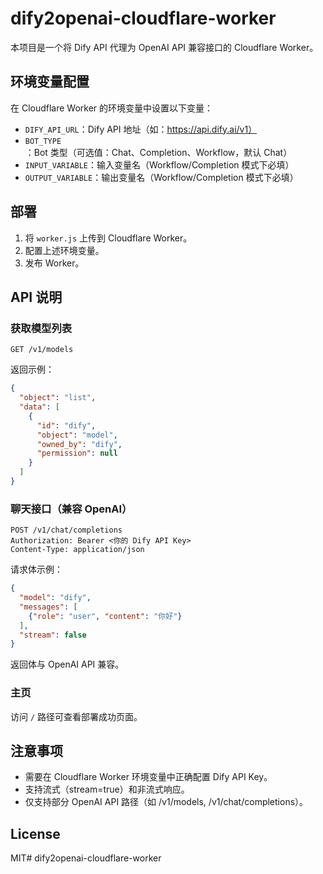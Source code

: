 # dify2openai-cloudflare-worker

本项目是一个将 Dify API 代理为 OpenAI API 兼容接口的 Cloudflare Worker。

## 环境变量配置

在 Cloudflare Worker 的环境变量中设置以下变量：

- `DIFY_API_URL`：Dify API 地址（如：https://api.dify.ai/v1）
- `BOT_TYPE`：Bot 类型（可选值：Chat、Completion、Workflow，默认 Chat）
- `INPUT_VARIABLE`：输入变量名（Workflow/Completion 模式下必填）
- `OUTPUT_VARIABLE`：输出变量名（Workflow/Completion 模式下必填）

## 部署

1. 将 `worker.js` 上传到 Cloudflare Worker。
2. 配置上述环境变量。
3. 发布 Worker。

## API 说明

### 获取模型列表

```
GET /v1/models
```

返回示例：

```json
{
  "object": "list",
  "data": [
    {
      "id": "dify",
      "object": "model",
      "owned_by": "dify",
      "permission": null
    }
  ]
}
```

### 聊天接口（兼容 OpenAI）

```
POST /v1/chat/completions
Authorization: Bearer <你的 Dify API Key>
Content-Type: application/json
```

请求体示例：

```json
{
  "model": "dify",
  "messages": [
    {"role": "user", "content": "你好"}
  ],
  "stream": false
}
```

返回体与 OpenAI API 兼容。

### 主页

访问 `/` 路径可查看部署成功页面。

## 注意事项

- 需要在 Cloudflare Worker 环境变量中正确配置 Dify API Key。
- 支持流式（stream=true）和非流式响应。
- 仅支持部分 OpenAI API 路径（如 /v1/models, /v1/chat/completions）。

## License

MIT# dify2openai-cloudflare-worker